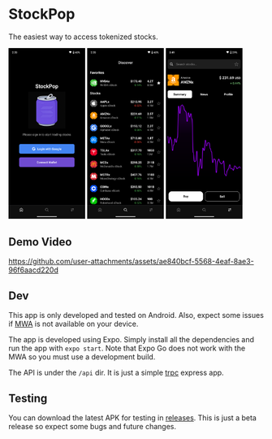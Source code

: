 # StockPop

The easiest way to access tokenized stocks.

<div>
  <img src="./screenshots/home.png" alt="Home Screen" width="30%" />
  <img src="./screenshots/discovery.png" alt="Discovery Screen" width="30%" />
  <img src="./screenshots/swap.png" alt="Swap Screen" width="30%" />
</div>

## Demo Video

https://github.com/user-attachments/assets/ae840bcf-5568-4eaf-8ae3-96f6aacd220d

## Dev

This app is only developed and tested on Android. Also, expect some issues if [MWA](https://docs.solanamobile.com/developers/mobile-wallet-adapter) is not available on your device.

The app is developed using Expo. Simply install all the dependencies and run the app with `expo start`. Note that Expo Go does not work with the MWA so you must use a development build.

The API is under the `/api` dir. It is just a simple [trpc](https://github.com/trpc/trpc) express app.

## Testing

You can download the latest APK for testing in [releases](https://github.com/SC4RECOIN/StockPop/releases). This is just a beta release so expect some bugs and future changes.
